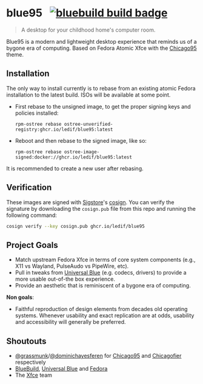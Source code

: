 # blue95 &nbsp; [![bluebuild build badge](https://github.com/ledif/blue95/actions/workflows/build.yml/badge.svg)](https://github.com/ledif/blue95/actions/workflows/build.yml)

> A desktop for your childhood home's computer room.

Blue95 is a modern and lightweight desktop experience that reminds us of a bygone era of computing.
Based on Fedora Atomic Xfce with the [Chicago95](https://github.com/grassmunk/Chicago95) theme.

## Installation

The only way to install currently is to rebase from an existing atomic Fedora installation to the latest build.
ISOs will be available at some point.

- First rebase to the unsigned image, to get the proper signing keys and policies installed:
  ```
  rpm-ostree rebase ostree-unverified-registry:ghcr.io/ledif/blue95:latest
  ```
- Reboot and then rebase to the signed image, like so:
  ```
  rpm-ostree rebase ostree-image-signed:docker://ghcr.io/ledif/blue95:latest
  ```

It is recommended to create a new user after rebasing.

## Verification

These images are signed with [Sigstore](https://www.sigstore.dev/)'s [cosign](https://github.com/sigstore/cosign). You can verify the signature by downloading the `cosign.pub` file from this repo and running the following command:

```bash
cosign verify --key cosign.pub ghcr.io/ledif/blue95
```

## Project Goals

- Match upstream Fedora Xfce in terms of core system components (e.g., X11 vs Wayland, PulseAudo vs PipeWire, etc).
- Pull in tweaks from [Universal Blue](https://github.com/ublue-os) (e.g. codecs, drivers) to provide a more usable out-of-the box experience.
- Provide an aesthetic that is reminiscent of a bygone era of computing.

**Non goals**:
- Faithful reproduction of design elements from decades old operating systems. Whenever usability and exact replication are at odds, usability and accessibility will generally be preferred.

## Shoutouts
- [@grassmunk](https://github.com/grassmunk)/[@dominichayesferen](https://github.com/dominichayesferen) for [Chicago95](https://github.com/grassmunk/Chicago95) and [Chicagofier](https://github.com/dominichayesferen/Chicagofier) respectively
- [BlueBuild](https://github.com/blue-build), [Universal Blue](https://github.com/ublue-os) and [Fedora](https://fedoraproject.org)
- The [Xfce](https://www.xfce.org/) team
 
